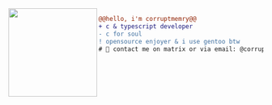 <img src="https://avatars.githubusercontent.com/u/88046785" align="left" height="175"/>

```diff
@@hello, i'm corruptmemry@@
+ с & typescript developer
- c for soul
! opensource enjoyer & i use gentoo btw
# 📖 contact me on matrix or via email: @corrupt:kijy.de // crpt@kijy.de
```
